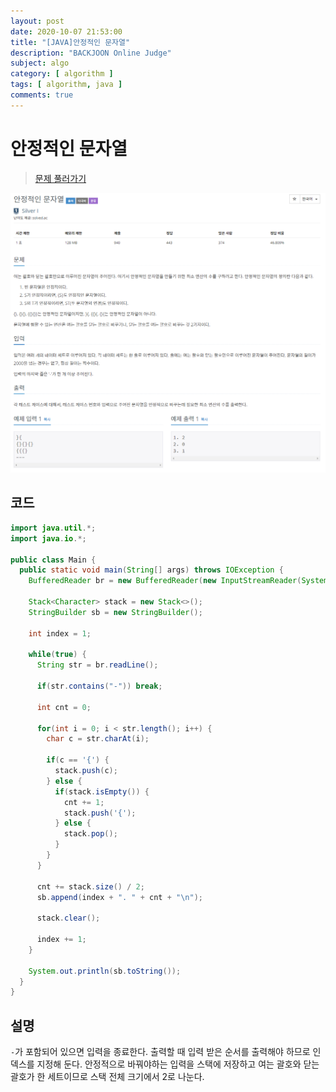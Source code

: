 ```yaml
---
layout: post
date: 2020-10-07 21:53:00
title: "[JAVA]안정적인 문자열"
description: "BACKJOON Online Judge"
subject: algo
category: [ algorithm ]
tags: [ algorithm, java ]
comments: true
---
```


# 안정적인 문자열

> [문제 풀러가기](https://acmicpc.net/problem/4889)

![4889](/assets/img/algo/4889.png)

## 코드

```java
import java.util.*;
import java.io.*;

public class Main {
  public static void main(String[] args) throws IOException {
    BufferedReader br = new BufferedReader(new InputStreamReader(System.in));

    Stack<Character> stack = new Stack<>();
    StringBuilder sb = new StringBuilder();

    int index = 1;

    while(true) {
      String str = br.readLine();

      if(str.contains("-")) break;

      int cnt = 0;

      for(int i = 0; i < str.length(); i++) {
        char c = str.charAt(i);

        if(c == '{') {
          stack.push(c);
        } else {
          if(stack.isEmpty()) {
            cnt += 1;
            stack.push('{');
          } else {
            stack.pop();
          }
        }
      }

      cnt += stack.size() / 2;
      sb.append(index + ". " + cnt + "\n");

      stack.clear();

      index += 1;
    }

    System.out.println(sb.toString());
  }
}
```

## 설명

`-`가 포함되어 있으면 입력을 종료한다. 출력할 때 입력 받은 순서를 출력해야 하므로 인덱스를 지정해 둔다. 안정적으로 바꿔야하는 입력을 스택에 저장하고 여는 괄호와 닫는 괄호가 한 세트이므로 스택 전체 크기에서 2로 나눈다.
